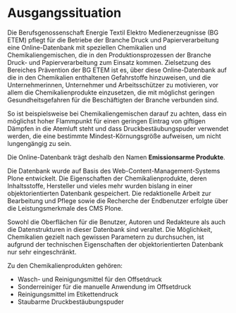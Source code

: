 # Ausgangssituation

Die Berufsgenossenschaft Energie Textil Elektro Medienerzeugnisse (BG ETEM) 
pflegt für die Betriebe der Branche Druck und Papierverarbeitung eine 
Online-Datenbank mit speziellen Chemikalien und Chemikaliengemischen, 
die in den Produktionsprozessen der Branche Druck- und Papierverarbeitung 
zum Einsatz kommen. Zielsetzung des Bereiches Prävention der BG ETEM ist es, 
über diese Online-Datenbank auf die in den Chemikalien  enthaltenen Gefahrstoffe
hinzuweisen, und die Unternehmerinnen, Unternehmer und Arbeitsschützer zu 
motivieren, vor allem die Chemikalienprodukte einzusetzen, die mit möglichst 
geringen Gesundheitsgefahren für die Beschäftigten der Branche verbunden sind.


So ist beispielsweise bei Chemikaliengemischen darauf zu achten, dass 
ein möglichst hoher Flammpunkt für einen geringen Eintrag von giftigen 
Dämpfen in die Atemluft steht und dass Druckbestäubungspuder verwendet 
werden, die eine bestimmte Mindest-Körnungsgröße aufweisen, um nicht 
lungengängig zu sein.

Die Online-Datenbank trägt deshalb den Namen **Emissionsarme Produkte**.

Die Datenbank wurde auf Basis des Web-Content-Management-Systems Plone
entwickelt. Die Eigenschaften der Chemikalienprodukte, deren Inhaltsstoffe,
Hersteller und vieles mehr wurden bislang in einer objektorientierten Datenbank gespeichert.
Die redaktionelle Arbeit zur Bearbeitung und Pflege sowie die Recherche
der Endbenutzer erfolgte über die Leistungsmerkmale des CMS Plone. 

Sowohl die Oberflächen für die Benutzer, Autoren und Redakteure als auch 
die Datenstrukturen in dieser Datenbank sind veraltet. Die Möglichkeit, 
Chemikalien gezielt nach gewissen Parametern zu durchsuchen, ist 
aufgrund der technischen Eigenschaften der objektorientierten Datenbank 
nur sehr eingeschränkt.

Zu den Chemikalienprodukten gehören:

- Wasch- und Reinigungsmittel für den Offsetdruck
- Sonderreiniger für die manuelle Anwendung im Offsetdruck
- Reinigungsmittel im Etikettendruck
- Staubarme Druckbestäubungspuder

